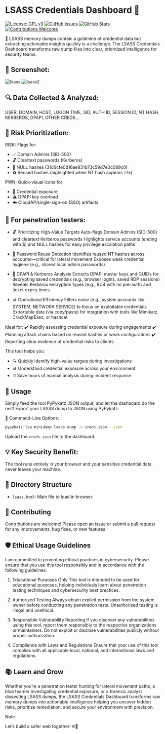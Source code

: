 # LSASS Credentials Dashboard 🔑

[![License: GPL v3](https://img.shields.io/badge/License-GPLv3-blue.svg)](https://www.gnu.org/licenses/gpl-3.0)
[![GitHub Issues](https://img.shields.io/github/issues/Cybersecurity-Ethical-Hacker//LSASS-Credentials-Dashboard)](https://github.com/Cybersecurity-Ethical-Hacker//LSASS-Credentials-Dashboard/issues)
[![GitHub Stars](https://img.shields.io/github/stars/Cybersecurity-Ethical-Hacker//LSASS-Credentials-Dashboard)](https://github.com/Cybersecurity-Ethical-Hacker//LSASS-Credentials-Dashboard/stargazers)
[![Contributions Welcome](https://img.shields.io/badge/Contributions-Welcome-brightgreen.svg)](CONTRIBUTING.md)

🔐 LSASS memory dumps contain a goldmine of credential data but extracting actionable insights quickly is a challenge. The LSASS Credentials Dashboard transforms raw dump files into clear, prioritized intelligence for security teams.

## 📸 Screenshot:
![lsass](https://github.com/user-attachments/assets/4a17a72d-1d5f-40eb-aed7-22de5182141d)
![lsass2](https://github.com/user-attachments/assets/f27bec90-2a38-455b-aff9-c6023b75e002)

## 🔍 Data Collected & Analyzed:
USER, DOMAIN, HOST, LOGON TIME, SID, AUTH ID, SESSION ID, NT HASH, KERBEROS, DPAPI, OTHER CREDS...

## 🚨 Risk Prioritization:
RISK: Flags for:
- ✅ Domain Admins (SID-500)
- 🔓 Cleartext passwords (Kerberos)
- 🚩 NULL hashes (31d6cfe0d16ae931b73c59d7e0c089c0)
- ♻️ Reused hashes (highlighted when NT hash appears >1x)

PWN: Quick-visual icons for:
- 🔑 Credential exposure
- ⚠️ DPAPI key overload
- ☁️ CloudAP/single-sign-on (SSO) artifacts

## 🌟 For penetration testers:

- 🔓 Prioritizing High-Value Targets
Auto-flags Domain Admins (SID-500) and cleartext Kerberos passwords
Highlights service accounts (ending with $) and NULL hashes for easy privilege escalation paths

- 🔄 Password Reuse Detection
Identifies reused NT hashes across accounts—critical for lateral movement
Exposes weak credential hygiene (e.g., shared local admin passwords)

- 🔑 DPAPI & Kerberos Analysis
Extracts DPAPI master keys and GUIDs for decrypting saved credentials (e.g., browser logins, saved RDP sessions)
Reveals Kerberos encryption types (e.g., RC4 with no pre-auth) and ticket expiry times

- 📊 Operational Efficiency
Filters noise (e.g., system accounts like SYSTEM, NETWORK SERVICE) to focus on exploitable credentials
Exportable data (via copy/paste) for integration with tools like Mimikatz, CrackMapExec, or hashcat

Ideal for:
✔️ Rapidly assessing credential exposure during engagements
✔️ Planning attack chains based on reused hashes or weak configurations
✔️ Reporting clear evidence of credential risks to clients

This tool helps you:
- 🔍 Quickly identify high-value targets during investigations
- 📊 Understand credential exposure across your environment
- ⏱ Save hours of manual analysis during incident response

## 🚀 Usage
Simply feed the tool PyPykatz JSON output, and let the dashboard do the rest!
Export your LSASS dump to JSON using PyPykatz:

📍 Command-Line Options:
```bash
pypykatz lsa minidump lsass.dump -o creds.json --json
```
Upload the `creds.json` file to the dashboard.

## 💡 Key Security Benefit:
The tool runs entirely in your browser and your sensitive credential data never leaves your machine.

## 📂 Directory Structure
- `lsass.html`: Main file to load in browser.

## 🤝 Contributing
Contributions are welcome! Please open an issue or submit a pull request for any improvements, bug fixes, or new features.

## 🛡️ Ethical Usage Guidelines
I am committed to promoting ethical practices in cybersecurity. Please ensure that you use this tool responsibly and in accordance with the following guidelines:

1. Educational Purposes Only
This tool is intended to be used for educational purposes, helping individuals learn about penetration testing techniques and cybersecurity best practices.

2. Authorized Testing
Always obtain explicit permission from the system owner before conducting any penetration tests. Unauthorized testing is illegal and unethical.

3. Responsible Vulnerability Reporting
If you discover any vulnerabilities using this tool, report them responsibly to the respective organizations or maintainers. Do not exploit or disclose vulnerabilities publicly without proper authorization.

4. Compliance with Laws and Regulations
Ensure that your use of this tool complies with all applicable local, national, and international laws and regulations.

## 📚 Learn and Grow
Whether you’re a penetration tester hunting for lateral movement paths, a blue teamer investigating credential exposure, or a forensic analyst dissecting LSASS dumps, the LSASS Credentials Dashboard transforms raw memory dumps into actionable intelligence helping you uncover hidden risks, prioritize remediation, and secure your environment with precision.

> [!NOTE]
> Let’s build a safer web together! 🌐🔐
